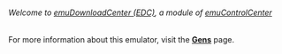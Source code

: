 ###### Welcome to [emuDownloadCenter (EDC)](https://github.com/PhoenixInteractiveNL/emuDownloadCenter/wiki/), a module of [emuControlCenter](https://github.com/PhoenixInteractiveNL/emuControlCenter/wiki/)

For more information about this emulator, visit the [**Gens**](https://github.com/PhoenixInteractiveNL/emuDownloadCenter/wiki/Emulator-gens#menu) page.
